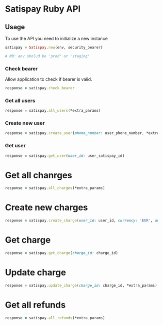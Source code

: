 # Satispay Ruby API

## Usage

To use the API you need to initialize a new instance

```ruby
satispay = Satispay.new(env, security_bearer)

# NB: env sholud be 'prod' or 'staging'
```

### Check bearer

Allow application to check if bearer is valid.

```ruby
response = satispay.check_bearer
```

### Get all users

```ruby
response = satispay.all_users(*extra_params)
```

### Create new user

```ruby
response = satispay.create_user(phone_number: user_phone_number, *extra_params)
```

### Get user

```ruby
response = satispay.get_user(user_id: user_satispay_id)
```

# Get all chanrges

```ruby
response = satispay.all_charges(*extra_params)
```

# Create new charges

```ruby
response = satispay.create_charge(user_id: user_id, currency: 'EUR', amount: 100, *extra_params)
```

# Get charge

```ruby
response = satispay.get_charge(charge_id: charge_id)
```

# Update charge


```ruby
response = satispay.update_charge(charge_id: charge_id, *extra_params)
```

# Get all refunds

```ruby
response = satispay.all_refunds(*extra_params)
```

